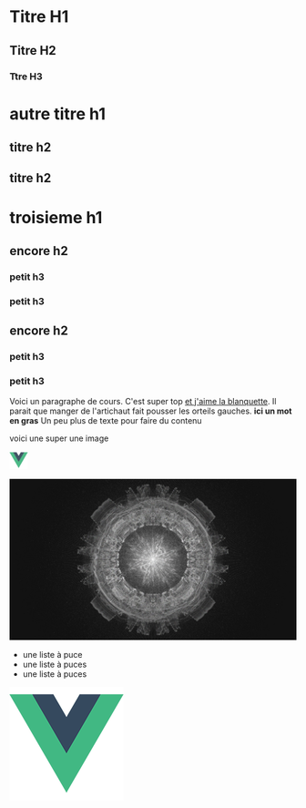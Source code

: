 # Titre H1
## Titre H2
### Ttre H3


# autre titre h1

## titre h2

## titre h2


# troisieme h1

## encore h2

### petit h3

### petit h3

## encore h2

### petit h3

### petit h3


Voici un paragraphe de cours. C'est super top [et j'aime la blanquette](www.google.com). 
Il parait que manger de l'artichaut fait pousser les orteils gauches. **ici un mot en gras** Un peu plus de texte pour faire du contenu

voici une super une image 

![image](../../../dist/img/icons/favicon-32x32.png)

![image](../../assets/large_image.jpg)

- une liste à puce
- une liste à puces
- une liste à puces

![logo](../../assets/logo.png)